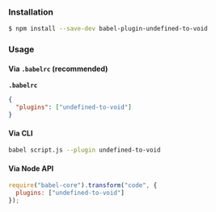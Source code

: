 ### Installation

```sh
$ npm install --save-dev babel-plugin-undefined-to-void
```

### Usage

#### Via `.babelrc` (recommended)

**`.babelrc`**

```json
{
  "plugins": ["undefined-to-void"]
}
```

#### Via CLI

```sh
babel script.js --plugin undefined-to-void
```

#### Via Node API

```js
require("babel-core").transform("code", {
  plugins: ["undefined-to-void"]
});
```
